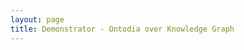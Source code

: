 ```yaml
---
layout: page
title: Demonstrator - Ontodia over Knowledge Graph
---
```

<head>
<meta http-equiv="content-type" content="text/html; charset=UTF-8">

<title>Ontodia Demo</title>
<link href="https://stackpath.bootstrapcdn.com/font-awesome/4.7.0/css/font-awesome.min.css" rel="stylesheet" integrity="sha384-wvfXpqpZZVQGK6TAh5PVlGOfQNHSoD2xbE+QkPxCAFlNEevoEH3Sl0sibVcOQVnN" crossorigin="anonymous">     
</head>
<body>
	<div id="onto-container"></div>
  <script src='explorer.js'></script>
  
</body>
